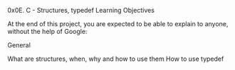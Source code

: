 0x0E. C - Structures, typedef
Learning Objectives

At the end of this project, you are expected to be able to explain to anyone, without the help of Google:

General

What are structures, when, why and how to use them
How to use typedef
